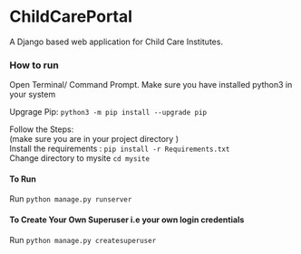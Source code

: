 # ChildCarePortal
A Django based web application for Child Care Institutes.

### How to run
Open Terminal/ Command Prompt.
Make sure you have installed python3 in your system

Upgrage Pip:
```python3 -m pip install --upgrade pip```

Follow the Steps:
<br> (make sure you are in your project directory )
<br> Install the requirements : ```pip install -r Requirements.txt ```
<br> Change directory to mysite  ``` cd mysite ```

#### To Run
Run  ```python manage.py runserver```

#### To Create Your Own Superuser i.e your own login credentials
Run  ```python manage.py createsuperuser```


